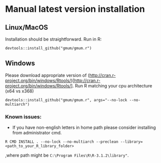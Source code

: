 # Manual latest version installation

## Linux/MacOS

Installation should be straightforward. Run in R:

```{R}
devtools::install_github("gmum/gmum.r")
```

## Windows

Please download appropriate version of (http://cran.r-project.org/bin/windows/Rtools/)[http://cran.r-project.org/bin/windows/Rtools/].
Run R matching your cpu architecture (x64 vs x368)

```{R}
devtools::install_github("gmum/gmum.r", args="--no-lock --no-multiarch")
```

### Known issues:

* If you have non-english letters in home path please consider installing from administrator cmd.

```{shell}
R CMD INSTALL . --no-lock --no-multiarch --preclean --library=<path_to_your_R_library_folder>
```

,where path might be `C:\Program Files\R\R-3.1.2\library"`. 